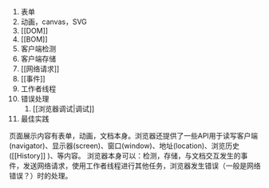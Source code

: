 1. 表单
2. 动画，canvas，SVG
3. [[DOM]] 
4. [[BOM]] 
5. 客户端检测
6. 客户端存储
7. [[网络请求]] 
8. [[事件]]
9. 工作者线程
10. 错误处理
	1. [[浏览器调试|调试]]
11. 最佳实践

页面展示内容有表单，动画，文档本身。浏览器还提供了一些API用于读写客户端(navigator)、显示器(screen)、窗口(window)、地址(location)、浏览历史([[History]] )、等内容。
浏览器本身可以：检测，存储，与文档交互发生的事件，发送网络请求，使用工作者线程进行其他任务，浏览器发生错误（一般是网络错误？）时的处理。